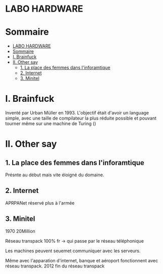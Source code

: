 # LABO HARDWARE

# Sommaire
- [LABO HARDWARE](#labo-hardware)
- [Sommaire](#sommaire)
- [I. Brainfuck](#i-brainfuck)
- [II. Other say](#ii-other-say)
  - [1. La place des femmes dans l'inforamtique](#1-la-place-des-femmes-dans-linforamtique)
  - [2. Internet](#2-internet)
  - [3. Minitel](#3-minitel)


# I. Brainfuck

Inventé par Urban Müller en 1993. 
L'objectif était d'avoir un language simple, avec une taille de compilateur la plus réduite possible et pouvant tourner même sur une machine de Turing ()

# II. Other say

## 1. La place des femmes dans l'inforamtique

Présnte au début mais vite éloigné du domaine. 

## 2. Internet 

APRPANet réservé plus à l'armée


## 3. Minitel

1970 20Million 

Réseau transpack 100% fr -> qui passe par le réseau téléphonique

Les machines peuvent seuemet communiquer avec les serveurs.

Même avec l'apparation d'internet, banque et aéroport fonctionnent avec réseau transpack. 2012 fin du réseau transpack

